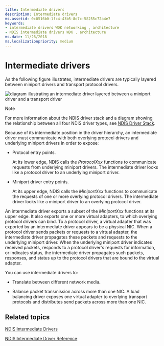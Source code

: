 ```yaml
---
title: Intermediate drivers
description: Intermediate drivers
ms.assetid: 0c0516b0-1fc4-43b5-8c7c-58255c72a4e7
keywords:
- intermediate drivers WDK networking , architecture
- NDIS intermediate drivers WDK , architecture
ms.date: 11/26/2018
ms.localizationpriority: medium
---
```


# Intermediate drivers

As the following figure illustrates, intermediate drivers are typically layered between miniport drivers and transport protocol drivers.

![diagram illustrating an intermediate driver layered between a miniport driver and a transport driver](images/id-1.png)

> [!NOTE]
> For more information about the NDIS driver stack and a diagram showing the relationship between all four NDIS driver types, see [NDIS Driver Stack](ndis-driver-stack.md).

Because of its intermediate position in the driver hierarchy, an intermediate driver must communicate with both overlying protocol drivers and underlying miniport drivers in order to expose:

-   Protocol entry points.

    At its lower edge, NDIS calls the *ProtocolXxx* functions to communicate requests from underlying miniport drivers. The intermediate driver looks like a protocol driver to an underlying miniport driver.

-   Miniport driver entry points.

    At its upper edge, NDIS calls the *MiniportXxx* functions to communicate the requests of one or more overlying protocol drivers. The intermediate driver looks like a miniport driver to an overlying protocol driver.

An intermediate driver exports a subset of the *MiniportXxx* functions at its upper edge. It also exports one or more virtual adapters, to which overlying protocol drivers can bind. To a protocol driver, a virtual adapter that was exported by an intermediate driver appears to be a physical NIC. When a protocol driver sends packets or requests to a virtual adapter, the intermediate driver propagates these packets and requests to the underlying miniport driver. When the underlying miniport driver indicates received packets, responds to a protocol driver's requests for information, or indicates status, the intermediate driver propagates such packets, responses, and status up to the protocol drivers that are bound to the virtual adapter.

You can use intermediate drivers to:

-   Translate between different network media.

-   Balance packet transmission across more than one NIC. A load balancing driver exposes one virtual adapter to overlying transport protocols and distributes send packets across more than one NIC.

## Related topics

[NDIS Intermediate Drivers](ndis-intermediate-drivers2.md)

[NDIS Intermediate Driver Reference](https://docs.microsoft.com/windows-hardware/drivers/ddi/content/_netvista/)